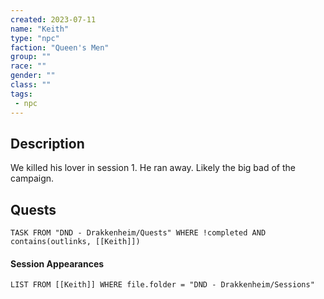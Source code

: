 ```yaml
---
created: 2023-07-11
name: "Keith"
type: "npc"
faction: "Queen's Men"
group: ""
race: ""
gender: ""
class: ""
tags:
 - npc
---
```

## Description

We killed his lover in session 1. He ran away. Likely the big bad of the campaign. 

## Quests
```dataview
TASK FROM "DND - Drakkenheim/Quests" WHERE !completed AND contains(outlinks, [[Keith]]) 
```

#### Session Appearances
```dataview
LIST FROM [[Keith]] WHERE file.folder = "DND - Drakkenheim/Sessions"
```



